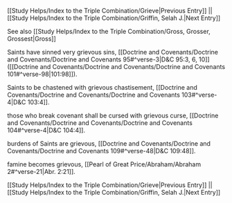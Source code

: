 [[Study Helps/Index to the Triple Combination/Grieve|Previous Entry]]  ||  [[Study Helps/Index to the Triple Combination/Griffin, Selah J.|Next Entry]]

 See also [[Study Helps/Index to the Triple Combination/Gross, Grosser, Grossest|Gross]]

 Saints have sinned very grievous sins, [[Doctrine and Covenants/Doctrine and Covenants/Doctrine and Covenants 95#^verse-3|D&C 95:3, 6, 10]] ([[Doctrine and Covenants/Doctrine and Covenants/Doctrine and Covenants 101#^verse-98|101:98]]).

 Saints to be chastened with grievous chastisement, [[Doctrine and Covenants/Doctrine and Covenants/Doctrine and Covenants 103#^verse-4|D&C 103:4]].

 those who break covenant shall be cursed with grievous curse, [[Doctrine and Covenants/Doctrine and Covenants/Doctrine and Covenants 104#^verse-4|D&C 104:4]].

 burdens of Saints are grievous, [[Doctrine and Covenants/Doctrine and Covenants/Doctrine and Covenants 109#^verse-48|D&C 109:48]].

 famine becomes grievous, [[Pearl of Great Price/Abraham/Abraham 2#^verse-21|Abr. 2:21]].

[[Study Helps/Index to the Triple Combination/Grieve|Previous Entry]]  ||  [[Study Helps/Index to the Triple Combination/Griffin, Selah J.|Next Entry]]